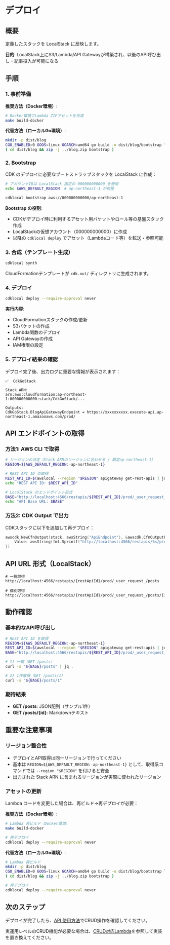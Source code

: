 # デプロイ

## 概要

定義したスタックを LocalStack に反映します。

**目的**: LocalStack上にS3/Lambda/API Gatewayが構築され、以後のAPI呼び出し・記事投入が可能になる

## 手順

### 1. 事前準備

**推奨方法（Docker環境）**:

```bash
# Docker環境でLambda ZIPアセットを作成
make build-docker
```

**代替方法（ローカルGo環境）**:

```bash
mkdir -p dist/blog
CGO_ENABLED=0 GOOS=linux GOARCH=amd64 go build -o dist/blog/bootstrap lambda/cmd/blog
( cd dist/blog && zip -j ../blog.zip bootstrap )
```

### 2. Bootstrap

CDK のデプロイに必要なブートストラップスタックを LocalStack に作成：

```bash
# アカウントIDは LocalStack 固定の 000000000000 を使用
echo $AWS_DEFAULT_REGION  # ap-northeast-1 が前提

cdklocal bootstrap aws://000000000000/ap-northeast-1
```

**Bootstrap の役割**:

- CDKがデプロイ時に利用するアセット用バケットやロール等の基盤スタック作成
- LocalStackの仮想アカウント（000000000000）に作成
- 以降の `cdklocal deploy` でアセット（Lambdaコード等）を転送・参照可能

### 3. 合成（テンプレート生成）

```bash
cdklocal synth
```

CloudFormationテンプレートが `cdk.out/` ディレクトリに生成されます。

### 4. デプロイ

```bash
cdklocal deploy --require-approval never
```

**実行内容**:

- CloudFormationスタックの作成/更新
- S3バケットの作成
- Lambda関数のデプロイ
- API Gatewayの作成
- IAM権限の設定

### 5. デプロイ結果の確認

デプロイ完了後、出力ログに重要な情報が表示されます：

```text
✅  CdkGoStack

Stack ARN:
arn:aws:cloudformation:ap-northeast-1:000000000000:stack/CdkGoStack/...

Outputs:
CdkGoStack.BlogApiGatewayEndpoint = https://xxxxxxxxxx.execute-api.ap-northeast-1.amazonaws.com/prod/
```

## API エンドポイントの取得

### 方法1: AWS CLI で取得

```bash
# リージョンの決定（Stack ARNのリージョンに合わせる / 既定ap-northeast-1）
REGION=${AWS_DEFAULT_REGION:-ap-northeast-1}

# REST API ID の取得
REST_API_ID=$(awslocal --region "$REGION" apigateway get-rest-apis | jq -r '.items[0].id')
echo "REST API ID: $REST_API_ID"

# LocalStack のエンドポイント形式
BASE="http://localhost:4566/restapis/${REST_API_ID}/prod/_user_request_"
echo "API Base URL: $BASE"
```

### 方法2: CDK Output で出力

CDKスタックに以下を追加して再デプロイ：

```go
awscdk.NewCfnOutput(stack, awsString("ApiEndpoint"), &awscdk.CfnOutputProps{
    Value: awsString(fmt.Sprintf("http://localhost:4566/restapis/%s/prod/_user_request_/", *api.RestApiId())),
})
```

## API URL 形式（LocalStack）

```text
# 一覧取得
http://localhost:4566/restapis/{restApiId}/prod/_user_request_/posts

# 個別取得
http://localhost:4566/restapis/{restApiId}/prod/_user_request_/posts/{id}
```

## 動作確認

### 基本的なAPI呼び出し

```bash
# REST API ID を取得
REGION=${AWS_DEFAULT_REGION:-ap-northeast-1}
REST_API_ID=$(awslocal --region "$REGION" apigateway get-rest-apis | jq -r '.items[0].id')
BASE="http://localhost:4566/restapis/${REST_API_ID}/prod/_user_request_"

# 1) 一覧（GET /posts）
curl -s "${BASE}/posts" | jq .

# 2) 1件取得（GET /posts/1）
curl -s "${BASE}/posts/1"
```

### 期待結果

- **GET /posts**: JSON配列（サンプル1件）
- **GET /posts/{id}**: Markdownテキスト

## 重要な注意事項

### リージョン整合性

- デプロイとAPI取得は同一リージョンで行ってください
- 基本は `REGION=${AWS_DEFAULT_REGION:-ap-northeast-1}` として、取得系コマンドでは `--region "$REGION"` を付けると安全
- 出力された Stack ARN に含まれるリージョンが実際に使われたリージョン

### アセットの更新

Lambda コードを変更した場合は、再ビルド→再デプロイが必要：

**推奨方法（Docker環境）**:

```bash
# Lambda 再ビルド（Docker環境）
make build-docker

# 再デプロイ
cdklocal deploy --require-approval never
```

**代替方法（ローカルGo環境）**:

```bash
# Lambda 再ビルド
mkdir -p dist/blog
CGO_ENABLED=0 GOOS=linux GOARCH=amd64 go build -o dist/blog/bootstrap lambda/cmd/blog
( cd dist/blog && zip -j ../blog.zip bootstrap )

# 再デプロイ
cdklocal deploy --require-approval never
```

## 次のステップ

デプロイが完了したら、[API 使用方法](../guides/api-usage.md)でCRUD操作を確認してください。

実運用レベルのCRUD機能が必要な場合は、[CRUD対応Lambda](../reference/crud-lambda.md)を参照して実装を置き換えてください。
